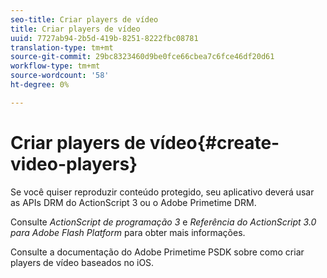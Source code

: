 ```yaml
---
seo-title: Criar players de vídeo
title: Criar players de vídeo
uuid: 7727ab94-2b5d-419b-8251-8222fbc08781
translation-type: tm+mt
source-git-commit: 29bc8323460d9be0fce66cbea7c6fce46df20d61
workflow-type: tm+mt
source-wordcount: '58'
ht-degree: 0%

---
```



# Criar players de vídeo{#create-video-players}

Se você quiser reproduzir conteúdo protegido, seu aplicativo deverá usar as APIs DRM do ActionScript 3 ou o Adobe Primetime DRM.

Consulte *ActionScript de programação 3* e *Referência do ActionScript 3.0 para Adobe Flash Platform* para obter mais informações.

Consulte a documentação do Adobe Primetime PSDK sobre como criar players de vídeo baseados no iOS.
